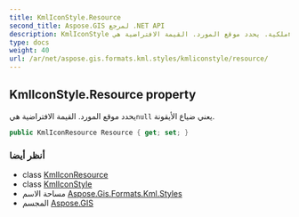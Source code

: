 ```yaml
---
title: KmlIconStyle.Resource
second_title: Aspose.GIS لمرجع .NET API
description: KmlIconStyle ملكية. يحدد موقع المورد. القيمة الافتراضية هيnull يعني ضياع الأيقونة.
type: docs
weight: 40
url: /ar/net/aspose.gis.formats.kml.styles/kmliconstyle/resource/
---
```

## KmlIconStyle.Resource property

يحدد موقع المورد. القيمة الافتراضية هي`null` يعني ضياع الأيقونة.

```csharp
public KmlIconResource Resource { get; set; }
```

### أنظر أيضا

* class [KmlIconResource](../../kmliconresource/)
* class [KmlIconStyle](../)
* مساحة الاسم [Aspose.Gis.Formats.Kml.Styles](../../kmliconstyle/)
* المجسم [Aspose.GIS](../../../)


